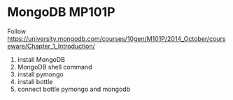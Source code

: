 MongoDB MP101P
================
Follow https://university.mongodb.com/courses/10gen/M101P/2014_October/courseware/Chapter_1_Introduction/


1. install MongoDB
2. MongoDB shell command
3. install pymongo 
4. install bottle
5. connect bottle pymongo and mongodb
